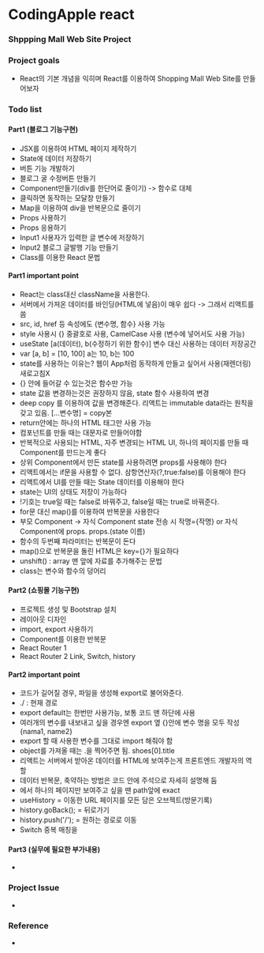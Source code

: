 <h1>CodingApple react</h1>
<h3>Shppping Mall Web Site Project</h3>
<h3>Project goals</h3>
<ul>
    <li>React의 기본 개념을 익히며 React를 이용하여 Shopping Mall Web Site를 만들어보자</li>
</ul>
<h3>Todo list</h3>
<h4>Part1 (블로그 기능구현) </h4>
    <ul>
        <li>JSX를 이용하여 HTML 페이지 제작하기</li>
        <li>State에 데이터 저장하기</li>
        <li>버튼 기능 개발하기</li>
        <li>블로그 굴 수정버튼 만들기</li>
        <li>Component만들기(div를 한단어로 줄이기) -> 함수로 대체</li>
        <li>클릭하면 동작하는 모달창 만들기</li>
        <li>Map을 이용하여 div을 반복문으로 줄이기</li>
        <li>Props 사용하기</li>
        <li>Props 응용하기</li>
        <li>Input1 사용자가 입력한 글 변수에 저장하기</li>
        <li>Input2 블로그 글발행 기능 만들기</li>
        <li>Class를 이용한 React 문법</li>
    </ul>
<h4>Part1 important point</h4>
    <ul>
        <li>React는 class대신 className을 사용한다.</li>
        <li>서버에서 가져온 데이터를 바인딩(HTML에 넣음)이 매우 쉽다 -> 그래서 리액트를 씀</li>
        <li>src, id, href 등 속성에도 {변수명, 함수} 사용 가능</li>
        <li>style 사용시 {} 중괄호로 사용, CamelCase 사용 (변수에 넣어서도 사용 가능)</li>
        <li>useState [a(데이터), b(수정하기 위한 함수)] 변수 대신 사용하는 데이터 저장공간</li>
        <li>var [a, b] = [10, 100] a는 10, b는 100</li>
        <li>state를 사용하는 이유는? 웹이 App처럼 동작하게 만들고 싶어서 사용(재렌더링) 새로고침X</li>
        <li>{} 안에 들어갈 수 있는것은 함수만 가능</li>
        <li>state 값을 변경하는것은 권장하지 않음, state 함수 사용하여 변경</li>
        <li>deep copy 를 이용하여 값을 변경해준다. 리액트는 immutable data라는 원칙을 갖고 있음. [...변수명] = copy본</li>
        <li>return안에는 하나의 HTML 태그만 사용 가능</li>
        <li>컴포넌트를 만들 때는 대문자로 만들어야함</li>
        <li>반복적으로 사용되는 HTML, 자주 변경되는 HTML UI, 하나의 페이지를 만들 때 Component를 만드는게 좋다</li>
        <li>상위 Component에서 만든 state를 사용하려면 props를 사용해야 한다</li>
        <li>리액트에서는 if문을 사용할 수 없다. 삼항연산자(?,true:false)를 이용해야 한다</li>
        <li>리액트에서 UI를 만들 때는 State 데이터를 이용해야 한다</li>
        <li>state는 UI의 상태도 저장이 가능하다</li>
        <li>!기호는 true일 때는 false로 바꿔주고, false일 때는 true로 바꿔준다.</li>
        <li>for문 대신 map()를 이용하여 반복문을 사용한다</li>
        <li>부모 Component -> 자식 Component state 전송 시 작명={작명} or 자식 Component에 props. props.(state 이름)</li>
        <li>함수의 두번째 파라미터는 반복문이 돈다</li>
        <li>map()으로 반복문을 돌린 HTML은 key={}가 필요하다</li>
        <li>unshift() : array 맨 앞에 자료를 추가해주는 문법</li>
        <li>class는 변수와 함수의 덩어리</li>
    </ul>

<h4>Part2 (쇼핑몰 기능구현) </h4>
    <ul>
        <li>프로젝트 생성 및 Bootstrap 설치</li>
        <li>레이아웃 디자인</li>
        <li>import, export 사용하기</li>
        <li>Component를 이용한 반복문</li>
        <li>React Router 1</li>
        <li>React Router 2 Link, Switch, history</li>
    </ul>

<h4>Part2 important point</h4>
    <ul>
        <li>코드가 길어질 경우, 파일을 생성해 export로 불어와준다.</li>
        <li>./ : 현재 경로</li>
        <li>export default는 한번만 사용가능, 보통 코드 맨 하단에 사용</li>
        <li>여러개의 변수를 내보내고 싶을 경우엔 export 옆 {}안에 변수 명을 모두 작성 {nama1, name2}</li>
        <li>export 할 때 사용한 변수를 그대로 import 해줘야 함</li>
        <li>object를 가져올 때는 .을 찍어주면 됨. shoes[0].title</li>
        <li>리액트는 서버에서 받아온 데이터를 HTML에 보여주는게 프론트엔드 개발자의 역할</li>
        <li>데이터 반복문, 축약하는 방법은 코드 안에 주석으로 자세히 설명해 둠</li>
        <li><Route exact path="/">에서 하나의 페이지만 보여주고 싶을 땐 path앞에 exact</li>
        <li>useHistory = 이동한 URL 페이지를 모든 담은 오브젝트(방문기록)</li>
        <li>history.goBack(); = 뒤로가기</li>
        <li>history.push('/'); = 원하는 경로로 이동</li>
        <li>Switch 중복 매칭을 </li>
    </ul>




<h4>Part3 (실무에 필요한 부가내용)</h4>
    <ul>
        <li></li>
    </ul>



<h3>Project Issue</h3>
    <ul>
        <li></li>
    </ul>


<h3>Reference</h3>
    <ul>
        <li></li>
    </ul>